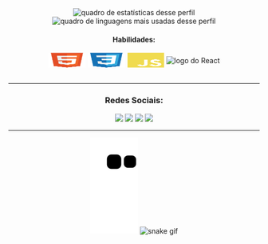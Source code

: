 

<div align="center" Style="display: inline_block">

 <div align="center">
  
  <img alt="quadro de estatísticas desse perfil"  height="180em" src="https://github-readme-stats.vercel.app/api?username=Henrhyck-Lima&show_icons=true&theme=tokyonight&include_all_commits=true&count_private=true">
  <img alt="quadro de linguagens mais usadas desse perfil"  height="180em" src="https://github-readme-stats.vercel.app/api/top-langs/?username=Henrhyck-Lima&layout=compact&langs_count=6&theme=tokyonight">

</div>
 
 
 #### Habilidades:
 
 <div align="center" style="display: inline_block">
   <img align="center" alt="logo do HTML" height="30" width="75" src="https://raw.githubusercontent.com/devicons/devicon/master/icons/html5/html5-original.svg">
   <img align="center" alt="logo do CSS" height="30" width="75" src="https://raw.githubusercontent.com/devicons/devicon/master/icons/css3/css3-original.svg">
   <img align="center" alt="logo do Javascript" height="30" width="75" src="https://raw.githubusercontent.com/devicons/devicon/master/icons/javascript/javascript-plain.svg">
   <img align="center" alt="logo do React" height="30" width="75" src="https://icongr.am/devicon/react-original-wordmark.svg?size=128&color=currentColor"> 
 </div>
 <br>
 
  
 ---
 ### Redes Sociais:
 
 <div align="center"> 
 
 <a href="https://www.instagram.com/henrhyck/" target="_blank"><img src="https://img.shields.io/badge/-Instagram-%23E4405F?style=for-the-badge&logo=instagram&logoColor=white" target="_blank"></a>
  <a href="" target="_blank"><img src="https://img.shields.io/badge/Discord-7289DA?style=for-the-badge&logo=discord&logoColor=white" target="_blank"></a> 
  <a href = ""><img src="https://img.shields.io/badge/-Gmail-%23333?style=for-the-badge&logo=gmail&logoColor=white" target="_blank"></a>
  <a href="https://www.linkedin.com/in/henrhyck-lima-44b0b3253/" target="_blank"><img src="https://img.shields.io/badge/-LinkedIn-%230077B5?style=for-the-badge&logo=linkedin&logoColor=white" target="_blank"></a> 
 
 
  </div>
 
  ---
 
  <div>
 
   ![Snake animation](https://github.com/Henrhyck-Lima/Henrhyck-Lima/blob/output/github-contribution-grid-snake.svg)
   ![snake gif](https://github.com/Henrhyck-Lima/Henrhyck-Lima/blob/output/github-contribution-grid-snake.gif)

  </div>
  
</div>
